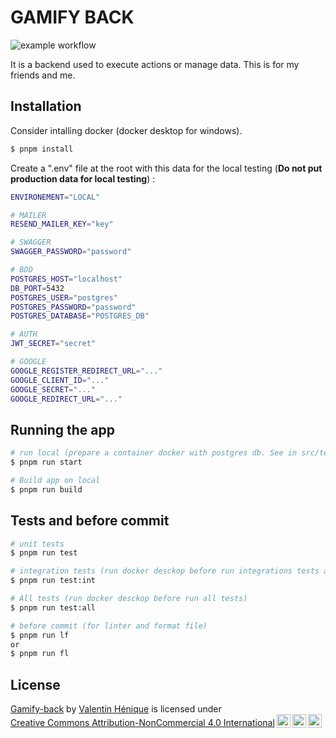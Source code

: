 # GAMIFY BACK

![example workflow](https://github.com/Pathf/gamify-back/actions/workflows/main.yml/badge.svg)

It is a backend used to execute actions or manage data. This is for my friends and me.

## Installation

Consider intalling docker (docker desktop for windows).

```bash
$ pnpm install
```

Create a ".env" file at the root with this data for the local testing (**Do not put production data for local testing**) :

```bash
ENVIRONEMENT="LOCAL"

# MAILER
RESEND_MAILER_KEY="key"

# SWAGGER
SWAGGER_PASSWORD="password"

# BDD
POSTGRES_HOST="localhost"
DB_PORT=5432
POSTGRES_USER="postgres"
POSTGRES_PASSWORD="password"
POSTGRES_DATABASE="POSTGRES_DB"

# AUTH
JWT_SECRET="secret"

# GOOGLE
GOOGLE_REGISTER_REDIRECT_URL="..."
GOOGLE_CLIENT_ID="..."
GOOGLE_SECRET="..."
GOOGLE_REDIRECT_URL="..."
```

## Running the app

```bash
# run local (prepare a container docker with postgres db. See in src/tests/setup/docker-compose.yml)
$ pnpm run start

# Build app on local
$ pnpm run build
```

## Tests and before commit

```bash
# unit tests
$ pnpm run test

# integration tests (run docker desckop before run integrations tests and assert than app does not run)
$ pnpm run test:int

# All tests (run docker desckop before run all tests)
$ pnpm run test:all

# before commit (for linter and format file)
$ pnpm run lf
or
$ pnpm run fl
```

## License

<p xmlns:cc="http://creativecommons.org/ns#" xmlns:dct="http://purl.org/dc/terms/"><a property="dct:title" rel="cc:attributionURL" href="https://github.com/Pathf/gamify-back">Gamify-back</a> by <a rel="cc:attributionURL dct:creator" property="cc:attributionName" href="https://www.linkedin.com/in/valentin-henique-2236a6178/">Valentin Hénique</a> is licensed under <a href="https://creativecommons.org/licenses/by-nc/4.0/?ref=chooser-v1" target="_blank" rel="license noopener noreferrer" style="display:inline-block;">Creative Commons Attribution-NonCommercial 4.0 International<img style="height:22px!important;margin-left:3px;vertical-align:text-bottom;" src="https://mirrors.creativecommons.org/presskit/icons/cc.svg?ref=chooser-v1" alt=""><img style="height:22px!important;margin-left:3px;vertical-align:text-bottom;" src="https://mirrors.creativecommons.org/presskit/icons/by.svg?ref=chooser-v1" alt=""><img style="height:22px!important;margin-left:3px;vertical-align:text-bottom;" src="https://mirrors.creativecommons.org/presskit/icons/nc.svg?ref=chooser-v1" alt=""></a></p>


